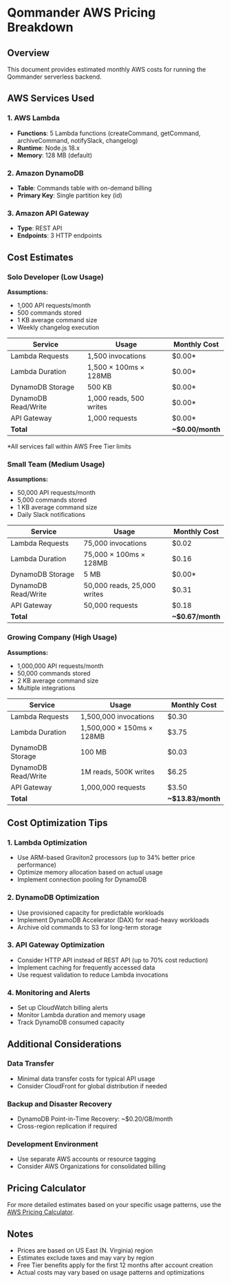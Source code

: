 # Qommander AWS Pricing Breakdown

## Overview
This document provides estimated monthly AWS costs for running the Qommander serverless backend.

## AWS Services Used

### 1. AWS Lambda
- **Functions**: 5 Lambda functions (createCommand, getCommand, archiveCommand, notifySlack, changelog)
- **Runtime**: Node.js 18.x
- **Memory**: 128 MB (default)

### 2. Amazon DynamoDB
- **Table**: Commands table with on-demand billing
- **Primary Key**: Single partition key (id)

### 3. Amazon API Gateway
- **Type**: REST API
- **Endpoints**: 3 HTTP endpoints

## Cost Estimates

### Solo Developer (Low Usage)
**Assumptions:**
- 1,000 API requests/month
- 500 commands stored
- 1 KB average command size
- Weekly changelog execution

| Service | Usage | Monthly Cost |
|---------|-------|--------------|
| Lambda Requests | 1,500 invocations | $0.00* |
| Lambda Duration | 1,500 × 100ms × 128MB | $0.00* |
| DynamoDB Storage | 500 KB | $0.00* |
| DynamoDB Read/Write | 1,000 reads, 500 writes | $0.00* |
| API Gateway | 1,000 requests | $0.00* |
| **Total** | | **~$0.00/month** |

*All services fall within AWS Free Tier limits

### Small Team (Medium Usage)
**Assumptions:**
- 50,000 API requests/month
- 5,000 commands stored
- 1 KB average command size
- Daily Slack notifications

| Service | Usage | Monthly Cost |
|---------|-------|--------------|
| Lambda Requests | 75,000 invocations | $0.02 |
| Lambda Duration | 75,000 × 100ms × 128MB | $0.16 |
| DynamoDB Storage | 5 MB | $0.00* |
| DynamoDB Read/Write | 50,000 reads, 25,000 writes | $0.31 |
| API Gateway | 50,000 requests | $0.18 |
| **Total** | | **~$0.67/month** |

### Growing Company (High Usage)
**Assumptions:**
- 1,000,000 API requests/month
- 50,000 commands stored
- 2 KB average command size
- Multiple integrations

| Service | Usage | Monthly Cost |
|---------|-------|--------------|
| Lambda Requests | 1,500,000 invocations | $0.30 |
| Lambda Duration | 1,500,000 × 150ms × 128MB | $3.75 |
| DynamoDB Storage | 100 MB | $0.03 |
| DynamoDB Read/Write | 1M reads, 500K writes | $6.25 |
| API Gateway | 1,000,000 requests | $3.50 |
| **Total** | | **~$13.83/month** |

## Cost Optimization Tips

### 1. Lambda Optimization
- Use ARM-based Graviton2 processors (up to 34% better price performance)
- Optimize memory allocation based on actual usage
- Implement connection pooling for DynamoDB

### 2. DynamoDB Optimization
- Use provisioned capacity for predictable workloads
- Implement DynamoDB Accelerator (DAX) for read-heavy workloads
- Archive old commands to S3 for long-term storage

### 3. API Gateway Optimization
- Consider HTTP API instead of REST API (up to 70% cost reduction)
- Implement caching for frequently accessed data
- Use request validation to reduce Lambda invocations

### 4. Monitoring and Alerts
- Set up CloudWatch billing alerts
- Monitor Lambda duration and memory usage
- Track DynamoDB consumed capacity

## Additional Considerations

### Data Transfer
- Minimal data transfer costs for typical API usage
- Consider CloudFront for global distribution if needed

### Backup and Disaster Recovery
- DynamoDB Point-in-Time Recovery: ~$0.20/GB/month
- Cross-region replication if required

### Development Environment
- Use separate AWS accounts or resource tagging
- Consider AWS Organizations for consolidated billing

## Pricing Calculator
For more detailed estimates based on your specific usage patterns, use the [AWS Pricing Calculator](https://calculator.aws).

## Notes
- Prices are based on US East (N. Virginia) region
- Estimates exclude taxes and may vary by region
- Free Tier benefits apply for the first 12 months after account creation
- Actual costs may vary based on usage patterns and optimizations